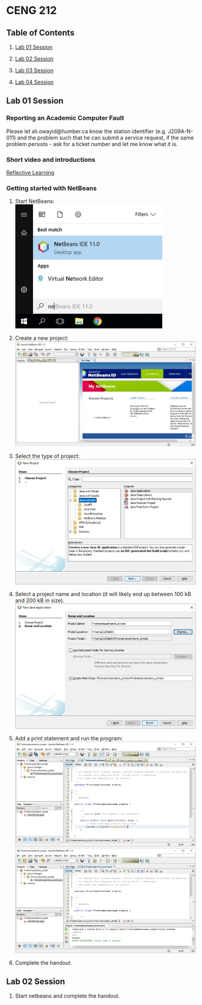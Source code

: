 CENG 212
========

Table of Contents
-----------------

1.  [Lab 01 Session](#lab-01-session)

2.  [Lab 02 Session](#lab-02-session)

3.  [Lab 03 Session](#lab-03-session)

4.  [Lab 04 Session](#lab-04-session)

Lab 01 Session
--------------

### Reporting an Academic Computer Fault

Please let ali.owayid\@humber.ca know the station identifier (e.g. J209A-N-011)
and the problem such that he can submit a service request, if the same problem
persists - ask for a ticket number and let me know what it is.

### Short video and introductions

[Reflective Learning](https://www.youtube.com/watch?v=kM-DXWEns2Y&t=28s)

### Getting started with NetBeans

1. Start NetBeans:  
![01startmenu](https://raw.githubusercontent.com/six0four/ceng212/master/images/01startmenu.jpg)  
2. Create a new project:  
![01newproject](https://raw.githubusercontent.com/six0four/ceng212/master/images/01newproject.jpg)  
3. Select the type of project:  
![01javawithant](https://raw.githubusercontent.com/six0four/ceng212/master/images/01javawithant.jpg)  
4. Select a project name and location (it will likely end up between 100 kB and 200 kB in size).  
![01namelocation](https://raw.githubusercontent.com/six0four/ceng212/master/images/01namelocation.jpg)  
5. Add a print statement and run the program:  
![01addprintrun](https://raw.githubusercontent.com/six0four/ceng212/master/images/01addprintrun.jpg)  
![01buildsuccessful](https://raw.githubusercontent.com/six0four/ceng212/master/images/01buildsuccessful.jpg)   

6. Complete the handout.

Lab 02 Session
--------------

1. Start netbeans and complete the handout.
